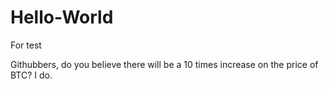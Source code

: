 # Hello-World
For test

Githubbers, do you believe there will be a 10 times increase on the price of BTC?
I do.
